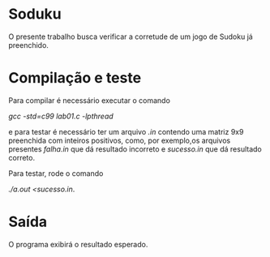 # Soduku
O presente trabalho busca verificar a corretude de um jogo de Sudoku já preenchido.

# Compilação e teste
Para compilar é necessário executar o comando

*gcc -std=c99 lab01.c -lpthread*

e para testar é necessário ter um arquivo *.in* contendo uma matriz 9x9 preenchida com inteiros positivos, como, por exemplo,os arquivos presentes *falha.in* que dá resultado incorreto e *sucesso.in* que dá resultado correto.

Para testar, rode o comando

*./a.out <sucesso.in*.

# Saída
O programa exibirá o resultado esperado.
